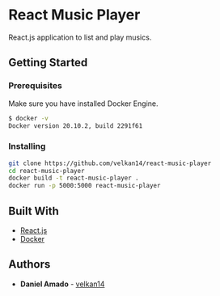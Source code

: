 # React Music Player

React.js application to list and play musics.

## Getting Started

### Prerequisites

Make sure you have installed Docker Engine.

```bash
$ docker -v
Docker version 20.10.2, build 2291f61
```

### Installing

```bash
git clone https://github.com/velkan14/react-music-player
cd react-music-player
docker build -t react-music-player .
docker run -p 5000:5000 react-music-player
```

## Built With

- [React.js](https://reactjs.org/)
- [Docker](https://www.docker.com/)

## Authors

- **Daniel Amado** - [velkan14](https://github.com/velkan14)
